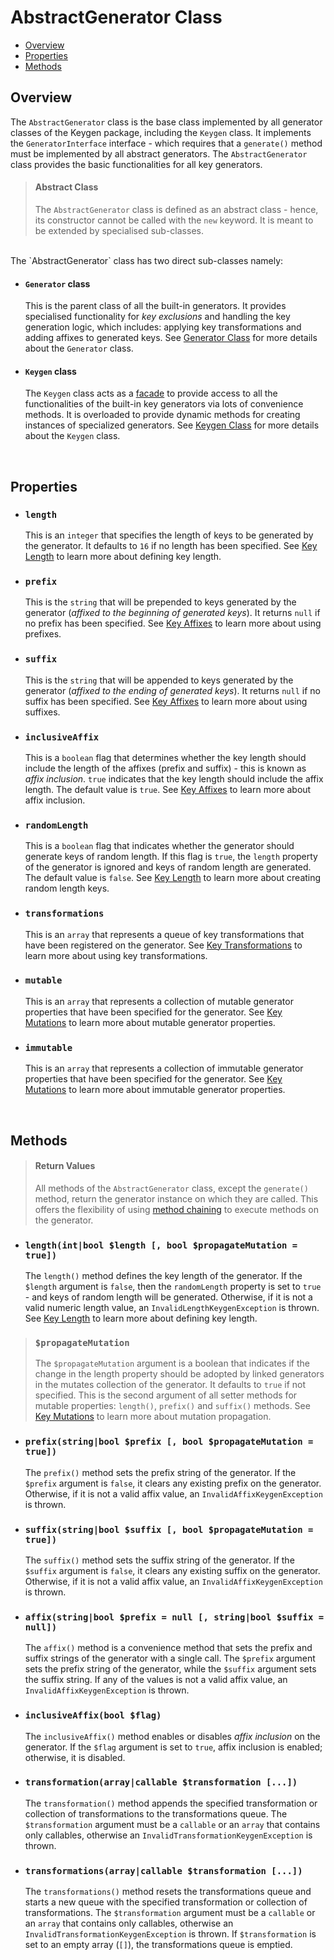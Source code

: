 # AbstractGenerator Class

- [Overview](#overview)
- [Properties](#properties)
- [Methods](#methods)

## Overview

The `AbstractGenerator` class is the base class implemented by all generator classes of the Keygen package, including the `Keygen` class. It implements the `GeneratorInterface` interface - which requires that a `generate()` method must be implemented by all abstract generators. The `AbstractGenerator` class provides the basic functionalities for all key generators.

> **<h4>Abstract Class</h4>**
> The `AbstractGenerator` class is defined as an abstract class - hence, its constructor cannot be called with the `new` keyword. It is meant to be extended by specialised sub-classes.

<br/>
The `AbstractGenerator` class has two direct sub-classes namely:

- **<h4>`Generator` class</h4>**
    This is the parent class of all the built-in generators. It provides specialised functionality for _key exclusions_ and handling the key generation logic, which includes: applying key transformations and adding affixes to generated keys. See [Generator Class] for more details about the `Generator` class.
    <br/>

- **<h4>`Keygen` class</h4>**
    The `Keygen` class acts as a [facade] to provide access to all the functionalities of the built-in key generators via lots of convenience methods. It is overloaded to provide dynamic methods for creating instances of specialized generators. See [Keygen Class] for more details about the `Keygen` class.

<br/>

## Properties

- **<h3>`length`</h3>**
    This is an `integer` that specifies the length of keys to be generated by the generator. It defaults to `16` if no length has been specified. See [Key Length] to learn more about defining key length.
    <br/>

- **<h3>`prefix`</h3>**
    This is the `string` that will be prepended to keys generated by the generator (_affixed to the beginning of generated keys_). It returns `null` if no prefix has been specified. See [Key Affixes] to learn more about using prefixes.
    <br/>

- **<h3>`suffix`</h3>**
    This is the `string` that will be appended to keys generated by the generator (_affixed to the ending of generated keys_). It returns `null` if no suffix has been specified. See [Key Affixes] to learn more about using suffixes.
    <br/>

- **<h3>`inclusiveAffix`</h3>**
    This is a `boolean` flag that determines whether the key length should include the length of the affixes (prefix and suffix) - this is known as _affix inclusion_. `true` indicates that the key length should include the affix length. The default value is `true`. See [Key Affixes] to learn more about affix inclusion.
    <br/>

- **<h3>`randomLength`</h3>**
    This is a `boolean` flag that indicates whether the generator should generate keys of random length. If this flag is `true`, the `length` property of the generator is ignored and keys of random length are generated. The default value is `false`. See [Key Length] to learn more about creating random length keys.
    <br/>

- **<h3>`transformations`</h3>**
    This is an `array` that represents a queue of key transformations that have been registered on the generator. See [Key Transformations] to learn more about using key transformations.
    <br/>

- **<h3>`mutable`</h3>**
    This is an `array` that represents a collection of mutable generator properties that have been specified for the generator. See [Key Mutations] to learn more about mutable generator properties.
    <br/>

- **<h3>`immutable`</h3>**
    This is an `array` that represents a collection of immutable generator properties that have been specified for the generator. See [Key Mutations] to learn more about immutable generator properties.

<br/>

## Methods

> **<h4>Return Values</h4>**
> All methods of the `AbstractGenerator` class, except the `generate()` method, return the generator instance on which they are called. This offers the flexibility of using [method chaining] to execute methods on the generator.

- **<h3>`length(int|bool $length [, bool $propagateMutation = true])`</h3>**
    The `length()` method defines the key length of the generator. If the `$length` argument is `false`, then the `randomLength` property is set to `true` - and keys of random length will be generated. Otherwise, if it is not a valid numeric length value, an `InvalidLengthKeygenException` is thrown. See [Key Length] to learn more about defining key length.
    <br/>

> **<h3>`$propagateMutation`</h3>**
> The `$propagateMutation` argument is a boolean that indicates if the change in the length property should be adopted by linked generators in the mutates collection of the generator. It defaults to `true` if not specified. This is the second argument of all setter methods for mutable properties: `length()`, `prefix()` and `suffix()` methods. See [Key Mutations] to learn more about mutation propagation.

- **<h3>`prefix(string|bool $prefix [, bool $propagateMutation = true])`</h3>**
    The `prefix()` method sets the prefix string of the generator. If the `$prefix` argument is `false`, it clears any existing prefix on the generator. Otherwise, if it is not a valid affix value, an `InvalidAffixKeygenException` is thrown.
    <br/>

- **<h3>`suffix(string|bool $suffix [, bool $propagateMutation = true])`</h3>**
    The `suffix()` method sets the suffix string of the generator. If the `$suffix` argument is `false`, it clears any existing suffix on the generator. Otherwise, if it is not a valid affix value, an `InvalidAffixKeygenException` is thrown.
    <br/>

- **<h3>`affix(string|bool $prefix = null [, string|bool $suffix = null])`</h3>**
    The `affix()` method is a convenience method that sets the prefix and suffix strings of the generator with a single call. The `$prefix` argument sets the prefix string of the generator, while the `$suffix` argument sets the suffix string. If any of the values is not a valid affix value, an `InvalidAffixKeygenException` is thrown.
    <br/>

- **<h3>`inclusiveAffix(bool $flag)`</h3>**
    The `inclusiveAffix()` method enables or disables _affix inclusion_ on the generator. If the `$flag` argument is set to `true`, affix inclusion is enabled; otherwise, it is disabled.
    <br/>

- **<h3>`transformation(array|callable $transformation [...])`</h3>**
    The `transformation()` method appends the specified transformation or collection of transformations to the transformations queue. The `$transformation` argument must be a `callable` or an `array` that contains only callables, otherwise an `InvalidTransformationKeygenException` is thrown.
    <br/>

- **<h3>`transformations(array|callable $transformation [...])`</h3>**
    The `transformations()` method resets the transformations queue and starts a new queue with the specified transformation or collection of transformations. The `$transformation` argument must be a `callable` or an `array` that contains only callables, otherwise an `InvalidTransformationKeygenException` is thrown. If `$transformation` is set to an empty array (`[]`), the transformations queue is emptied.


[facade]: <https://en.wikipedia.org/wiki/Facade_pattern>
[Generator Class]: <./generator.md>
[Keygen Class]: <./keygen.md>
[Key Length]: <./key-length.md>
[Key Affixes]: <./key-affixes.md>
[Key Mutations]: <./key-mutation.md>
[Key Transformations]: <./key-transformation.md>
[method chaining]: <https://en.wikipedia.org/wiki/Method_chaining>
